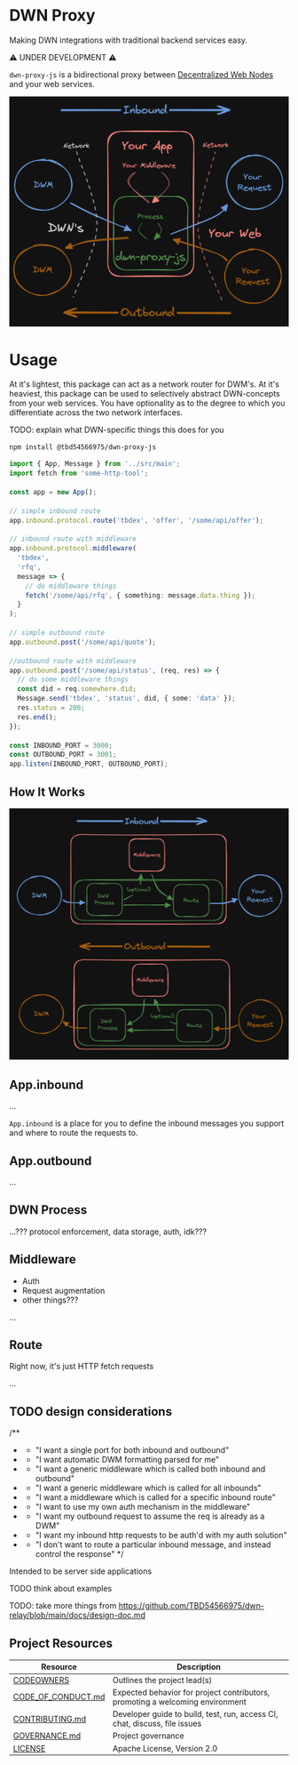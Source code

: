# DWN Proxy

Making DWN integrations with traditional backend services easy.

⚠️ UNDER DEVELOPMENT ⚠️

`dwn-proxy-js` is a bidirectional proxy between [Decentralized Web Nodes](https://identity.foundation/decentralized-web-node/spec) and your web services.

![Intro diagram](./images/intro.png)

# Usage

At it's lightest, this package can act as a network router for DWM's. At it's heaviest, this package can be used to selectively abstract DWN-concepts from your web services. You have optionality as to the degree to which you differentiate across the two network interfaces.

TODO: explain what DWN-specific things this does for you

```cli
npm install @tbd54566975/dwn-proxy-js
```

```typescript
import { App, Message } from '../src/main';
import fetch from 'some-http-tool';

const app = new App();

// simple inbound route
app.inbound.protocol.route('tbdex', 'offer', '/some/api/offer');

// inbound route with middleware
app.inbound.protocol.middleware(
  'tbdex',
  'rfq',
  message => {
    // do middleware things
    fetch('/some/api/rfq', { something: message.data.thing });
  }
);

// simple outbound route
app.outbound.post('/some/api/quote');

//outbound route with middleware
app.outbound.post('/some/api/status', (req, res) => {
  // do some middleware things
  const did = req.somewhere.did;
  Message.send('tbdex', 'status', did, { some: 'data' });
  res.status = 200;
  res.end();
});

const INBOUND_PORT = 3000;
const OUTBOUND_PORT = 3001;
app.listen(INBOUND_PORT, OUTBOUND_PORT);
```

## How It Works

![Inbound](./images/how-it-works.png)

## App.inbound

...

`App.inbound` is a place for you to define the inbound messages you support and where to route the requests to.

## App.outbound

...

## DWN Process

...??? protocol enforcement, data storage, auth, idk???

## Middleware

- Auth
- Request augmentation
- other things???

...

## Route

Right now, it's just HTTP fetch requests

...

## TODO design considerations

/**
 * - "I want a single port for both inbound and outbound"
 * - "I want automatic DWM formatting parsed for me"
 * - "I want a generic middleware which is called both inbound and outbound"
 * - "I want a generic middleware which is called for all inbounds"
 * - "I want a middleware which is called for a specific inbound route"
 * - "I want to use my own auth mechanism in the middleware"
 * - "I want my outbound request to assume the req is already as a DWM"
 * - "I want my inbound http requests to be auth'd with my auth solution"
 * - "I don't want to route a particular inbound message, and instead control the response"
 */

Intended to be server side applications

TODO think about examples

TODO: take more things from https://github.com/TBD54566975/dwn-relay/blob/main/docs/design-doc.md

## Project Resources

| Resource                                   | Description                                                                   |
| ------------------------------------------ | ----------------------------------------------------------------------------- |
| [CODEOWNERS](./CODEOWNERS)                 | Outlines the project lead(s)                                                  |
| [CODE_OF_CONDUCT.md](./CODE_OF_CONDUCT.md) | Expected behavior for project contributors, promoting a welcoming environment |
| [CONTRIBUTING.md](./CONTRIBUTING.md)       | Developer guide to build, test, run, access CI, chat, discuss, file issues    |
| [GOVERNANCE.md](./GOVERNANCE.md)           | Project governance                                                            |
| [LICENSE](./LICENSE)                       | Apache License, Version 2.0                                                   |